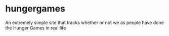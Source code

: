 # hungergames
An extremely simple site that tracks whether or not we as people have done the Hunger Games in real life
